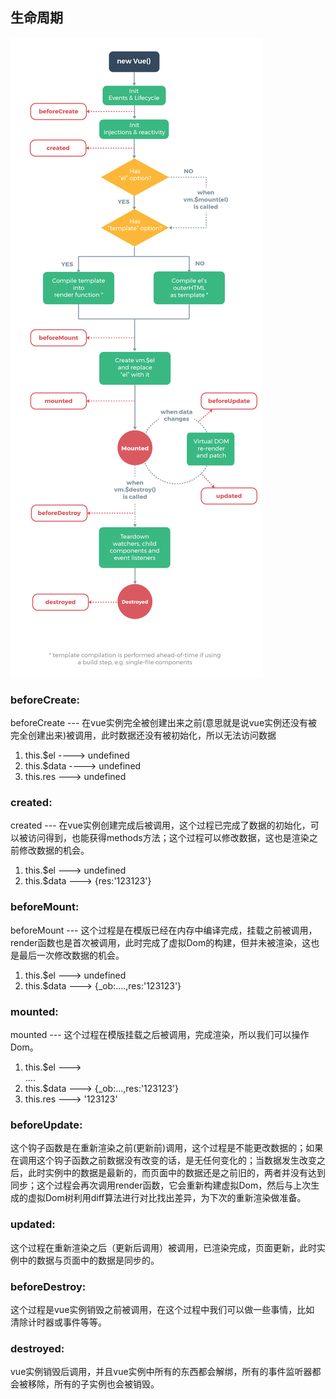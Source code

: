 ## 生命周期

![vue生命周期图解](../img/lifecycle.png)



### beforeCreate:

beforeCreate --- 在vue实例完全被创建出来之前(意思就是说vue实例还没有被完全创建出来)被调用，此时数据还没有被初始化，所以无法访问数据

 1. this.$el ----> undefined
 2. this.$data ----> undefined
 3. this.res ---> undefined

### created:
created --- 在vue实例创建完成后被调用，这个过程已完成了数据的初始化，可以被访问得到，也能获得methods方法；这个过程可以修改数据，这也是渲染之前修改数据的机会。

1. this.$el ---> undefined
2. this.$data ---> {res:'123123'}

### beforeMount:
beforeMount --- 这个过程是在模版已经在内存中编译完成，挂载之前被调用，render函数也是首次被调用，此时完成了虚拟Dom的构建，但并未被渲染，这也是最后一次修改数据的机会。

1. this.$el ---> undefined
2. this.$data ---> {_ob:....,res:'123123'}

### mounted:
mounted --- 这个过程在模版挂载之后被调用，完成渲染，所以我们可以操作Dom。

1. this.$el ---> <div id="app">....</div>
2. this.$data ---> {_ob:...,res:'123123'}
3. this.res ---> '123123'

### beforeUpdate:
这个钩子函数是在重新渲染之前(更新前)调用，这个过程是不能更改数据的；如果在调用这个钩子函数之前数据没有改变的话，是无任何变化的；当数据发生改变之后，此时实例中的数据是最新的，而页面中的数据还是之前旧的，两者并没有达到同步；这个过程会再次调用render函数，它会重新构建虚拟Dom，然后与上次生成的虚拟Dom树利用diff算法进行对比找出差异，为下次的重新渲染做准备。
### updated:
这个过程在重新渲染之后（更新后调用）被调用，已渲染完成，页面更新，此时实例中的数据与页面中的数据是同步的。
### beforeDestroy:
这个过程是vue实例销毁之前被调用，在这个过程中我们可以做一些事情，比如 清除计时器或事件等等。
### destroyed:
vue实例销毁后调用，并且vue实例中所有的东西都会解绑，所有的事件监听器都会被移除，所有的子实例也会被销毁。